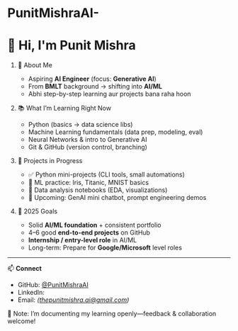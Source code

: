 # PunitMishraAI-
# 👋 Hi, I'm Punit Mishra

1. 🎯 About Me
   - Aspiring **AI Engineer** (focus: **Generative AI**)
   - From **BMLT** background → shifting into **AI/ML**
   - Abhi step-by-step learning aur projects bana raha hoon

2. 📚 What I’m Learning Right Now
   - Python (basics → data science libs)
   - Machine Learning fundamentals (data prep, modeling, eval)
   - Neural Networks & intro to Generative AI
   - Git & GitHub (version control, branching)

3. 🧩 Projects in Progress
   - ✅ Python mini-projects (CLI tools, small automations)
   - 🔄 ML practice: Iris, Titanic, MNIST basics
   - 🧪 Data analysis notebooks (EDA, visualizations)
   - 🎯 Upcoming: GenAI mini chatbot, prompt engineering demos

4. 🚀 2025 Goals
   - Solid **AI/ML foundation** + consistent portfolio
   - 4–6 good **end-to-end projects** on GitHub
   - **Internship / entry-level role** in AI/ML
   - Long-term: Prepare for **Google/Microsoft** level roles

---

📫 **Connect**
- GitHub: [@PunitMishraAI](https://github.com/PunitMishraAI)
- LinkedIn: 
- Email: *(thepunitmishra.ai@gmail.com)*

📝 Note: I’m documenting my learning openly—feedback & collaboration welcome!
